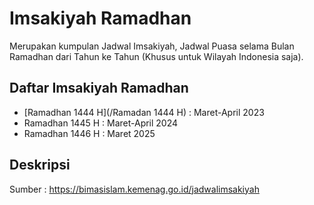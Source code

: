 # Imsakiyah Ramadhan
Merupakan kumpulan Jadwal Imsakiyah, Jadwal Puasa selama Bulan Ramadhan dari Tahun ke Tahun (Khusus untuk Wilayah Indonesia saja).

## Daftar Imsakiyah Ramadhan
- [Ramadhan 1444 H](/Ramadan 1444 H) : Maret-April 2023
- Ramadhan 1445 H : Maret-April 2024
- Ramadhan 1446 H : Maret 2025

## Deskripsi
Sumber : https://bimasislam.kemenag.go.id/jadwalimsakiyah

